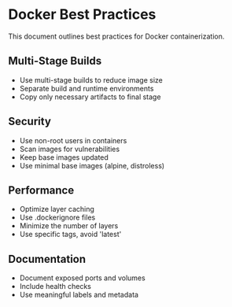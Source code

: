 # Docker Best Practices

This document outlines best practices for Docker containerization.

## Multi-Stage Builds
- Use multi-stage builds to reduce image size
- Separate build and runtime environments
- Copy only necessary artifacts to final stage

## Security
- Use non-root users in containers
- Scan images for vulnerabilities
- Keep base images updated
- Use minimal base images (alpine, distroless)

## Performance
- Optimize layer caching
- Use .dockerignore files
- Minimize the number of layers
- Use specific tags, avoid 'latest'

## Documentation
- Document exposed ports and volumes
- Include health checks
- Use meaningful labels and metadata